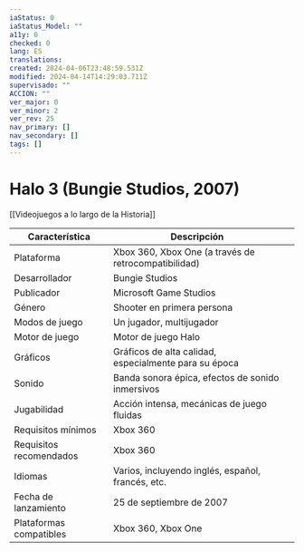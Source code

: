 ```yaml
---
iaStatus: 0
iaStatus_Model: ""
a11y: 0
checked: 0
lang: ES
translations: 
created: 2024-04-06T23:48:59.531Z
modified: 2024-04-14T14:29:03.711Z
supervisado: ""
ACCION: ""
ver_major: 0
ver_minor: 2
ver_rev: 25
nav_primary: []
nav_secondary: []
tags: []
---
```

# Halo 3 (Bungie Studios, 2007)

[[Videojuegos a lo largo de la Historia]]

| Característica          | Descripción                                           |     |
| ----------------------- | ----------------------------------------------------- | --- |
| Plataforma              | Xbox 360, Xbox One (a través de retrocompatibilidad)  |     |
| Desarrollador           | Bungie Studios                                        |     |
| Publicador              | Microsoft Game Studios                                |     |
| Género                  | Shooter en primera persona                            |     |
| Modos de juego          | Un jugador, multijugador                              |     |
| Motor de juego          | Motor de juego Halo                                   |     |
| Gráficos                | Gráficos de alta calidad, especialmente para su época |     |
| Sonido                  | Banda sonora épica, efectos de sonido inmersivos      |     |
| Jugabilidad             | Acción intensa, mecánicas de juego fluidas            |     |
| Requisitos mínimos      | Xbox 360                                              |     |
| Requisitos recomendados | Xbox 360                                              |     |
| Idiomas                 | Varios, incluyendo inglés, español, francés, etc.     |     |
| Fecha de lanzamiento    | 25 de septiembre de 2007                              |     |
| Plataformas compatibles | Xbox 360, Xbox One                                    |     |
